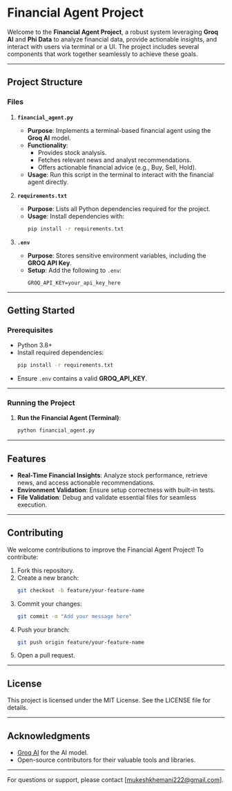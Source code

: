 # Financial Agent Project

Welcome to the **Financial Agent Project**, a robust system leveraging **Groq AI** and **Phi Data** to analyze financial data, provide actionable insights, and interact with users via terminal or a UI. The project includes several components that work together seamlessly to achieve these goals.

---

## **Project Structure**

### **Files**

1. **`financial_agent.py`**
   - **Purpose**: Implements a terminal-based financial agent using the **Groq AI** model.
   - **Functionality**:
     - Provides stock analysis.
     - Fetches relevant news and analyst recommendations.
     - Offers actionable financial advice (e.g., Buy, Sell, Hold).
   - **Usage**: Run this script in the terminal to interact with the financial agent directly.

2. **`requirements.txt`**
   - **Purpose**: Lists all Python dependencies required for the project.
   - **Usage**: Install dependencies with:
     ```bash
     pip install -r requirements.txt
     ```

3. **`.env`**
   - **Purpose**: Stores sensitive environment variables, including the **GROQ API Key**.
   - **Setup**: Add the following to `.env`:
     ```
     GROQ_API_KEY=your_api_key_here
     ```

---

## **Getting Started**

### **Prerequisites**
- Python 3.8+
- Install required dependencies:
  ```bash
  pip install -r requirements.txt
  ```
- Ensure `.env` contains a valid **GROQ_API_KEY**.

---

### **Running the Project**

1. **Run the Financial Agent (Terminal)**:
   ```bash
   python financial_agent.py
   ```

---

## **Features**

- **Real-Time Financial Insights**: Analyze stock performance, retrieve news, and access actionable recommendations.
- **Environment Validation**: Ensure setup correctness with built-in tests.
- **File Validation**: Debug and validate essential files for seamless execution.

---

## **Contributing**

We welcome contributions to improve the Financial Agent Project! To contribute:
1. Fork this repository.
2. Create a new branch:
   ```bash
   git checkout -b feature/your-feature-name
   ```
3. Commit your changes:
   ```bash
   git commit -m "Add your message here"
   ```
4. Push your branch:
   ```bash
   git push origin feature/your-feature-name
   ```
5. Open a pull request.

---

## **License**

This project is licensed under the MIT License. See the LICENSE file for details.

---

## **Acknowledgments**

- [Groq AI](https://groq.com) for the AI model.
- Open-source contributors for their valuable tools and libraries.

---

For questions or support, please contact [mukeshkhemani222@gmail.com].

